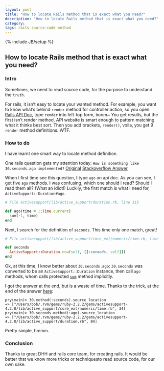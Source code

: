 ```yaml
---
layout: post
title: "How to locate Rails method that is exact what you need?"
description: "How to locate Rails method that is exact what you need?"
category:
tags: rails source-code method
---
```

{% include JB/setup %}

## How to locate Rails method that is exact what you need?

### Intro
Sometimes, we need to read source code, for the purpose to understand the `truth`.

For rails, it isn’t easy to locate your wanted method. For example, you want to know what’s behind `render` method for controller action, so you open [Rails API Doc](http://api.rubyonrails.org/), type `render` into left-top form, boom~ You get results, but the first isn’t render method, API website is smart enough to pattern matching what it thinks best sort. Then you add brackets, `render()`, voila, you get 9 `render` method definitions. WTF.

### How to do

I have learnt one smart way to locate method definition.

One rails question gets my attention today: `How is something like 30.seconds.ago implemented?` [Original]() [Stackoverflow Answer](http://stackoverflow.com/questions/33638803/how-is-something-like-30-seconds-ago-implemented)

When I first time see this question, I type `ago` on api doc. As you can see, I get five `ago` methods. I was confusing, which one should I read? Should I read them all? (What an idiot!) Luckily, the first match is what I need for, `ActiveSupport::Duration#ago`.
```ruby
# File activesupport/lib/active_support/duration.rb, line 115

def ago(time = ::Time.current)
  sum(-1, time)
end
```

Next, I search for the definition of `seconds`. This time only one match, great!
```ruby
# File activesupport/lib/active_support/core_ext/numeric/time.rb, line 21

def seconds
  ActiveSupport::Duration.new(self, [[:seconds, self]])
end
```

Ok, at this time, I know better about `30.seconds.ago`: `30.seconds` was converted to be an `ActiveSupport::Duration` instance, then call `ago` methods, whom calls protected [`sum`](https://github.com/rails/rails/blob/434df0016e228a7d51f1ad0c3d1f89faeffbed9a/activesupport/lib/active_support/duration.rb#L157) method implicitly.

I got the answer at the end, but is a waste of time. Thanks to the trick, at the end of the answer [here](http://stackoverflow.com/questions/33638803/how-is-something-like-30-seconds-ago-implemented?answertab=votes#tab-top):

```shell
pry(main)> 30.method(:seconds).source_location
=> ["/Users/bob/.rvm/gems/ruby-2.2.2/gems/activesupport-4.2.0/lib/active_support/core_ext/numeric/time.rb", 34]
pry(main)> 30.seconds.method(:ago).source_location
=> ["/Users/bob/.rvm/gems/ruby-2.2.2/gems/activesupport-4.2.0/lib/active_support/duration.rb", 84]
```

Pretty simple, hmmm.

### Conclusion
Thanks to great DHH and rails core team, for creating rails. It would be better that we know more tricks or techniquesto read source code, for our own sake.
